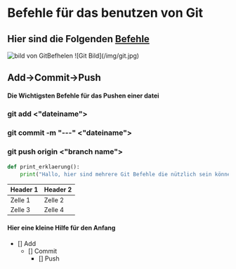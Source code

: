 # Befehle für das benutzen von Git
## Hier sind die Folgenden [Befehle](https://github.com/Hammsi123/2IT_spl1/blob/master/seite.hdml)
<img alt="bild von GitBefhelen" scr="">
![Git Bild](/img/git.jpg)

## Add->Commit->Push
#### Die Wichtigsten Befehle für das Pushen einer datei
### git add <"dateiname">
### git commit -m "---" <"dateiname">
### git push origin <"branch name">


```python
def print_erklaerung():
    print("Hallo, hier sind mehrere Git Befehle die nützlich sein können. Glück auf!");
```

| Header 1 | Header 2 |
|----------|----------|
| Zelle 1  | Zelle 2  |
| Zelle 3  | Zelle 4  |


#### Hier eine kleine Hilfe für den Anfang
- [] Add
    - [] Commit
        - [] Push


